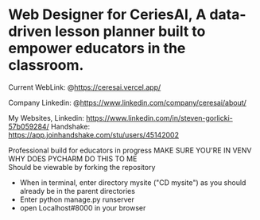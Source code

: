 # Web Designer for CeriesAI, A data-driven lesson planner built to empower educators in the classroom. 

Current WebLink:  @https://ceresai.vercel.app/

Company Linkedin: @https://www.linkedin.com/company/ceresai/about/

My Websites, 
Linkedin: https://www.linkedin.com/in/steven-gorlicki-57b059284/
Handshake: https://app.joinhandshake.com/stu/users/45142002

Professional build for educators in progress
 MAKE SURE YOU'RE IN VENV                                          WHY DOES PYCHARM DO THIS TO ME                                 
Should be viewable by forking the repository
* When in terminal, enter directory mysite ("CD mysite") as you should already be in the parent directories
* Enter python manage.py runserver
* open Localhost#8000 in your browser
  
